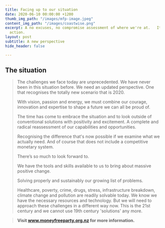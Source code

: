 ```yaml
---
title: Facing up to our situation
date: 2020-06-10 00:00:00 +1200
thumb_img_path: "/images/mfp-image.jpeg"
content_img_path: "/images/coastwise.png"
excerpt: A no excuses, no compromise assessment of where we're at.   It's time for
  action.
layout: post
subtitle: A new perspective
hide_header: false

---
```

## The situation

> The challenges we face today are unprecedented. We have never been in this situation before. We need an updated perspective. One that recognises the totally new scenario that is 2020.
>
> With vision, passion and energy, we must combine our courage, innovation and expertise to shape a future we can all be proud of.
>
> The time has come to embrace the situation and to look outside of conventional solutions with positivity and excitement. A complete and radical reassessment of our capabilities and opportunities.
>
> Recognising the difference that's now possible if we examine what we actually need. And of course that does not include a competitive monetary system.
>
> There’s so much to look forward to.
>
> We have the tools and skills available to us to bring about massive positive change.
>
> Solving properly and sustainably our growing list of problems.
>
> Healthcare, poverty, crime, drugs, stress, infrastructure breakdown, climate change and pollution are readily solvable today. We know we have the necessary resources and technology. But we will need to approach these challenges in a different way now. This is the 21st century and we cannot use 19th century 'solutions' any more.

> **Visit www.moneyfreeparty.org.nz for more information.**